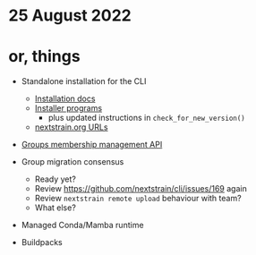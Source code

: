 # 25 August 2022
# or, things

- Standalone installation for the CLI
  - [Installation docs](https://github.com/nextstrain/docs.nextstrain.org/pull/123)
  - [Installer programs](https://github.com/nextstrain/cli/compare/trs/standalone-installer)
    - plus updated instructions in `check_for_new_version()`
  - [nextstrain.org URLs](https://github.com/nextstrain/nextstrain.org/compare/trs/cli-installer)

- [Groups membership management API](https://github.com/nextstrain/nextstrain.org/pull/581)

- Group migration consensus
  - Ready yet?
  - Review <https://github.com/nextstrain/cli/issues/169> again
  - Review `nextstrain remote upload` behaviour with team?
  - What else?

- Managed Conda/Mamba runtime

- Buildpacks
